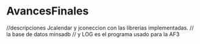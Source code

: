 # AvancesFinales  



//descripciones Jcalendar y jconeccion con las librerias implementadas. 
// la base de datos minsadb
// y LOG es el programa usado para la AF3
